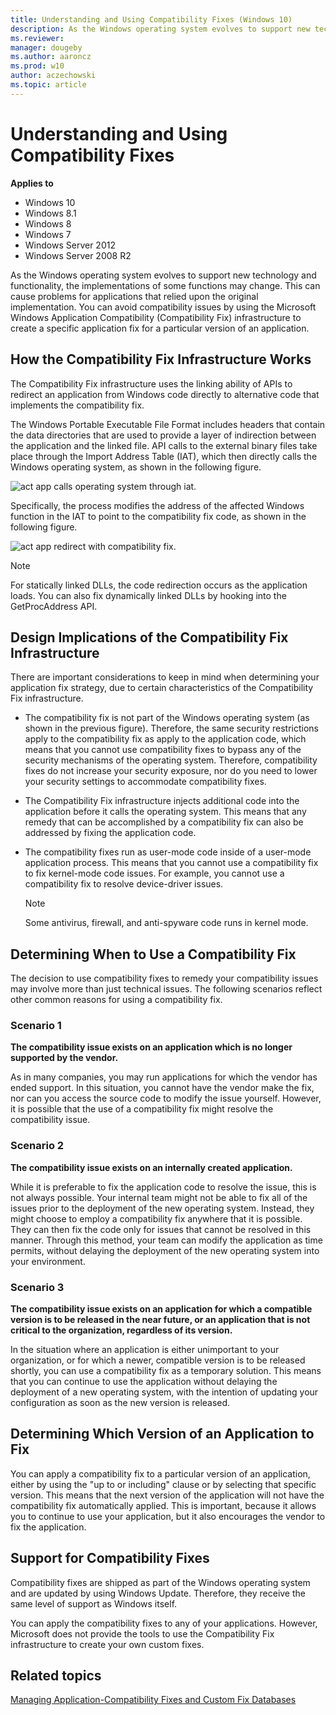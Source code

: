 ```yaml
---
title: Understanding and Using Compatibility Fixes (Windows 10)
description: As the Windows operating system evolves to support new technology and functionality, the implementations of some functions may change.
ms.reviewer: 
manager: dougeby
ms.author: aaroncz
ms.prod: w10
author: aczechowski
ms.topic: article
---
```


# Understanding and Using Compatibility Fixes

**Applies to**

-   Windows 10
-   Windows 8.1
-   Windows 8
-   Windows 7
-   Windows Server 2012
-   Windows Server 2008 R2

As the Windows operating system evolves to support new technology and functionality, the implementations of some functions may change. This can cause problems for applications that relied upon the original implementation. You can avoid compatibility issues by using the Microsoft Windows Application Compatibility (Compatibility Fix) infrastructure to create a specific application fix for a particular version of an application.

## How the Compatibility Fix Infrastructure Works

The Compatibility Fix infrastructure uses the linking ability of APIs to redirect an application from Windows code directly to alternative code that implements the compatibility fix.

The Windows Portable Executable File Format includes headers that contain the data directories that are used to provide a layer of indirection between the application and the linked file. API calls to the external binary files take place through the Import Address Table (IAT), which then directly calls the Windows operating system, as shown in the following figure.

![act app calls operating system through iat.](images/dep-win8-l-act-appcallosthroughiat.jpg)

Specifically, the process modifies the address of the affected Windows function in the IAT to point to the compatibility fix code, as shown in the following figure.

![act app redirect with compatibility fix.](images/dep-win8-l-act-appredirectwithcompatfix.jpg)

>[!NOTE]
>For statically linked DLLs, the code redirection occurs as the application loads. You can also fix dynamically linked DLLs by hooking into the GetProcAddress API.

 

## Design Implications of the Compatibility Fix Infrastructure

There are important considerations to keep in mind when determining your application fix strategy, due to certain characteristics of the Compatibility Fix infrastructure.

-   The compatibility fix is not part of the Windows operating system (as shown in the previous figure). Therefore, the same security restrictions apply to the compatibility fix as apply to the application code, which means that you cannot use compatibility fixes to bypass any of the security mechanisms of the operating system. Therefore, compatibility fixes do not increase your security exposure, nor do you need to lower your security settings to accommodate compatibility fixes.

-   The Compatibility Fix infrastructure injects additional code into the application before it calls the operating system. This means that any remedy that can be accomplished by a compatibility fix can also be addressed by fixing the application code.

-   The compatibility fixes run as user-mode code inside of a user-mode application process. This means that you cannot use a compatibility fix to fix kernel-mode code issues. For example, you cannot use a compatibility fix to resolve device-driver issues.

    > [!NOTE]
    > Some antivirus, firewall, and anti-spyware code runs in kernel mode.

## Determining When to Use a Compatibility Fix

The decision to use compatibility fixes to remedy your compatibility issues may involve more than just technical issues. The following scenarios reflect other common reasons for using a compatibility fix.

### Scenario 1

**The compatibility issue exists on an application which is no longer supported by the vendor.**

As in many companies, you may run applications for which the vendor has ended support. In this situation, you cannot have the vendor make the fix, nor can you access the source code to modify the issue yourself. However, it is possible that the use of a compatibility fix might resolve the compatibility issue.

### Scenario 2

**The compatibility issue exists on an internally created application.**

While it is preferable to fix the application code to resolve the issue, this is not always possible. Your internal team might not be able to fix all of the issues prior to the deployment of the new operating system. Instead, they might choose to employ a compatibility fix anywhere that it is possible. They can then fix the code only for issues that cannot be resolved in this manner. Through this method, your team can modify the application as time permits, without delaying the deployment of the new operating system into your environment.

### Scenario 3

**The compatibility issue exists on an application for which a compatible version is to be released in the near future, or an application that is not critical to the organization, regardless of its version.**

In the situation where an application is either unimportant to your organization, or for which a newer, compatible version is to be released shortly, you can use a compatibility fix as a temporary solution. This means that you can continue to use the application without delaying the deployment of a new operating system, with the intention of updating your configuration as soon as the new version is released.

## Determining Which Version of an Application to Fix

You can apply a compatibility fix to a particular version of an application, either by using the "up to or including" clause or by selecting that specific version. This means that the next version of the application will not have the compatibility fix automatically applied. This is important, because it allows you to continue to use your application, but it also encourages the vendor to fix the application.

## Support for Compatibility Fixes

Compatibility fixes are shipped as part of the Windows operating system and are updated by using Windows Update. Therefore, they receive the same level of support as Windows itself.

You can apply the compatibility fixes to any of your applications. However, Microsoft does not provide the tools to use the Compatibility Fix infrastructure to create your own custom fixes.

## Related topics

[Managing Application-Compatibility Fixes and Custom Fix Databases](managing-application-compatibility-fixes-and-custom-fix-databases.md)
